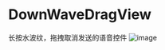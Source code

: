# DownWaveDragView
长按水波纹，拖拽取消发送的语音控件 
 ![image](https://github.com/pingcc/DownWaveDragView/blob/master/MyApplication/images/GIF112.gif)
